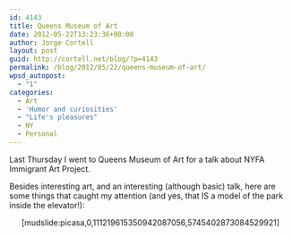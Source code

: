 ```yaml
---
id: 4143
title: Queens Museum of Art
date: 2012-05-22T13:23:36+00:00
author: Jorge Cortell
layout: post
guid: http://cortell.net/blog/?p=4143
permalink: /blog/2012/05/22/queens-museum-of-art/
wpsd_autopost:
  - "1"
categories:
  - Art
  - 'Humor and curiosities'
  - "Life's pleasures"
  - NY
  - Personal
---
```

Last Thursday I went to Queens Museum of Art for a talk about NYFA Immigrant Art Project.

Besides interesting art, and an interesting (although basic) talk, here are some things that caught my attention (and yes, that IS a model of the park inside the elevator!): 

<p style="text-align: center">
  [mudslide:picasa,0,111219615350942087056,5745402873084529921]
</p>